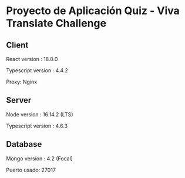 # Proyecto de Aplicación Quiz - Viva Translate Challenge

## Client

React version : 18.0.0

Typescript version : 4.4.2

Proxy: Nginx

## Server

Node version : 16.14.2 (LTS)

Typescript version : 4.6.3

## Database

Mongo version : 4.2 (Focal)

Puerto usado: 27017
